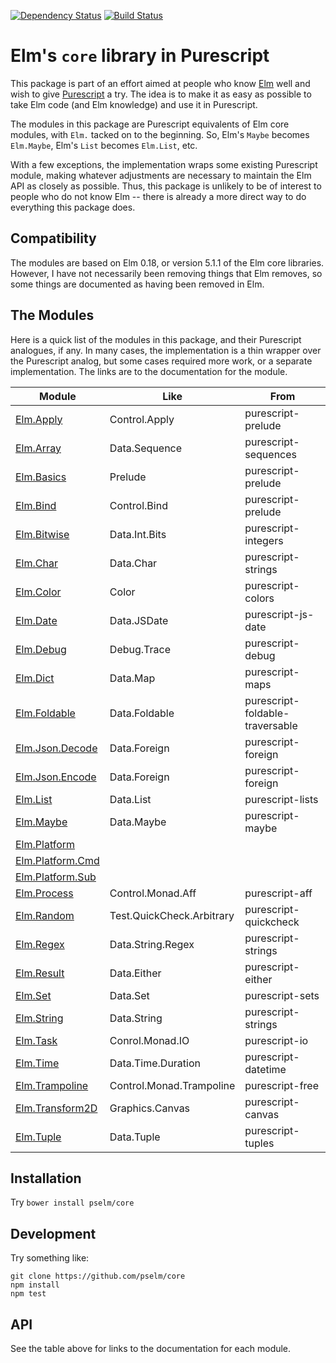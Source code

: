 [![Dependency Status](https://www.versioneye.com/user/projects/5701e80bfcd19a00415afff5/badge.svg?style=flat)](https://www.versioneye.com/user/projects/5701e80bfcd19a00415afff5)
[![Build Status](https://travis-ci.org/rgrempel/purescript-elm-compat.svg?branch=master)](https://travis-ci.org/rgrempel/purescript-elm-compat)

# Elm's `core` library in Purescript

This package is part of an effort aimed at people who know
[Elm](http://elm-lang.org) well and wish to give
[Purescript](http://purescript.org) a try. The idea is to make it as easy
as possible to take Elm code (and Elm knowledge) and use it in Purescript.

The modules in this package are Purescript equivalents of Elm core modules,
with `Elm.` tacked on to the beginning. So, Elm's `Maybe` becomes
`Elm.Maybe`, Elm's `List` becomes `Elm.List`, etc.

With a few exceptions, the implementation wraps some existing
Purescript module, making whatever adjustments are necessary to maintain
the Elm API as closely as possible. Thus, this package is unlikely to
be of interest to people who do not know Elm -- there is already a
more direct way to do everything this package does.

## Compatibility

The modules are based on Elm 0.18, or version 5.1.1 of the Elm core libraries.
However, I have not necessarily been removing things that Elm removes, so some
things are documented as having been removed in Elm.

## The Modules

Here is a quick list of the modules in this package, and their Purescript analogues,
if any. In many cases, the implementation is a thin wrapper over the Purescript analog,
but some cases required more work, or a separate implementation. The links are to
the documentation for the module.

| Module             | Like          | From                 |
| ------------------ | ------------- | ---------------------|
| [Elm.Apply]        | Control.Apply | purescript-prelude   |
| [Elm.Array]        | Data.Sequence | purescript-sequences |
| [Elm.Basics]       | Prelude       | purescript-prelude   |
| [Elm.Bind]         | Control.Bind  | purescript-prelude   |
| [Elm.Bitwise]      | Data.Int.Bits | purescript-integers  |
| [Elm.Char]         | Data.Char     | purescript-strings   |
| [Elm.Color]        | Color         | purescript-colors    |
| [Elm.Date]         | Data.JSDate   | purescript-js-date   |
| [Elm.Debug]        | Debug.Trace   | purescript-debug     |
| [Elm.Dict]         | Data.Map      | purescript-maps      |
| [Elm.Foldable]     | Data.Foldable | purescript-foldable-traversable |
| [Elm.Json.Decode]  | Data.Foreign  | purescript-foreign   |
| [Elm.Json.Encode]  | Data.Foreign  | purescript-foreign   |
| [Elm.List]         | Data.List     | purescript-lists     |
| [Elm.Maybe]        | Data.Maybe    | purescript-maybe     |
| [Elm.Platform]     |               |                      |
| [Elm.Platform.Cmd] |               |                      |
| [Elm.Platform.Sub] |               |                      |
| [Elm.Process]      | Control.Monad.Aff  | purescript-aff        |                      |
| [Elm.Random]       | Test.QuickCheck.Arbitrary | purescript-quickcheck |
| [Elm.Regex]        | Data.String.Regex  | purescript-strings    |
| [Elm.Result]       | Data.Either        | purescript-either     |
| [Elm.Set]          | Data.Set           | purescript-sets       |
| [Elm.String]       | Data.String        | purescript-strings    |
| [Elm.Task]         | Conrol.Monad.IO    | purescript-io         |
| [Elm.Time]         | Data.Time.Duration | purescript-datetime   |
| [Elm.Trampoline]   | Control.Monad.Trampoline | purescript-free |
| [Elm.Transform2D]  | Graphics.Canvas    | purescript-canvas     |
| [Elm.Tuple]        | Data.Tuple         | purescript-tuples     |

[Elm.Apply]: generated-docs/Elm/Apply.md
[Elm.Array]: generated-docs/Elm/Array.md
[Elm.Basics]: generated-docs/Elm/Basics.md
[Elm.Bind]: generated-docs/Elm/Bind.md
[Elm.Bitwise]: generated-docs/Elm/Bitwise.md
[Elm.Char]: generated-docs/Elm/Char.md
[Elm.Color]: generated-docs/Elm/Color.md
[Elm.Date]: generated-docs/Elm/Date.md
[Elm.Debug]: generated-docs/Elm/Debug.md
[Elm.Dict]: generated-docs/Elm/Dict.md
[Elm.Foldable]: generated-docs/Elm/Foldable.md
[Elm.Json.Decode]: generated-docs/Elm/Json/Decode.md
[Elm.Json.Encode]: generated-docs/Elm/Json/Encode.md
[Elm.List]: generated-docs/Elm/List.md
[Elm.Maybe]: generated-docs/Elm/Maybe.md
[Elm.Platform]: generated-docs/Elm/Platform.md
[Elm.Platform.Cmd]: generated-docs/Elm/Platform/Cmd.md
[Elm.Platform.Sub]: generated-docs/Elm/Platform/Sub.md
[Elm.Process]: generated-docs/Elm/Process.md
[Elm.Random]: generated-docs/Elm/Random.md
[Elm.Regex]: generated-docs/Elm/Regex.md
[Elm.Result]: generated-docs/Elm/Result.md
[Elm.Set]: generated-docs/Elm/Set.md
[Elm.String]: generated-docs/Elm/String.md
[Elm.Task]: generated-docs/Elm/Task.md
[Elm.Time]: generated-docs/Elm/Time.md
[Elm.Trampoline]: generated-docs/Elm/Trampoline.md
[Elm.Transform2D]: generated-docs/Elm/Transform2D.md
[Elm.Tuple]: generated-docs/Elm/Tuple.md

## Installation

Try `bower install pselm/core`

## Development

Try something like:

    git clone https://github.com/pselm/core
    npm install
    npm test

## API

See the table above for links to the documentation for each module.
